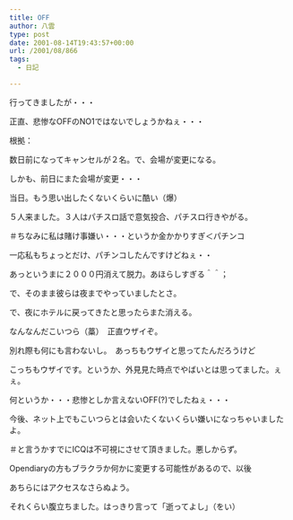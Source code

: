 ```yaml
---
title: OFF
author: 八雲
type: post
date: 2001-08-14T19:43:57+00:00
url: /2001/08/866
tags:
  - 日記

---
```

行ってきましたが・・・
  
正直、悲惨なOFFのNO1ではないでしょうかねぇ・・・

根拠：
  
数日前になってキャンセルが２名。で、会場が変更になる。
  
しかも、前日にまた会場が変更・・・
  
当日。もう思い出したくないくらいに酷い（爆）
  
５人来ました。３人はパチスロ話で意気投合、パチスロ行きやがる。
  
＃ちなみに私は賭け事嫌い・・・というか金かかりすぎ＜パチンコ
  
一応私もちょっとだけ、パチンコしたんですけどねぇ・・
  
あっというまに２０００円消えて脱力。あほらしすぎる＾＾；
  
で、そのまま彼らは夜までやっていましたとさ。
  
で、夜にホテルに戻ってきたと思ったらまた消える。
  
なんなんだこいつら（藁）　正直ウザイぞ。
  
別れ際も何にも言わないし。　あっちもウザイと思ってたんだろうけど
  
こっちもウザイです。というか、外見見た時点でやばいとは思ってました。ぇぇ。
  
何というか・・・悲惨としか言えないOFF(?)でしたねぇ・・・
  
今後、ネット上でもこいつらとは会いたくないくらい嫌いになっちゃいましたよ。
  
＃と言うかすでにICQは不可視にさせて頂きました。悪しからず。
  
Opendiaryの方もブラクラか何かに変更する可能性があるので、以後
  
あちらにはアクセスなさらぬよう。
  
それくらい腹立ちました。はっきり言って「逝ってよし」（をい）

